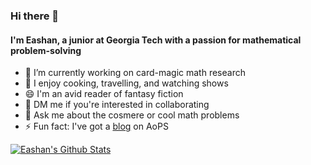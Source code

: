### Hi there 👋

#### I'm Eashan, a junior at Georgia Tech with a passion for mathematical problem-solving

- 🔭 I’m currently working on card-magic math research
- 🌱 I enjoy cooking, travelling, and watching shows
- 😄 I'm an avid reader of fantasy fiction
- 👯 DM me if you're interested in collaborating
- 💬 Ask me about the cosmere or cool math problems
- ⚡ Fun fact: I've got a [blog](https://artofproblemsolving.com/community/c476370) on AoPS

[![Eashan's Github Stats](https://github-readme-stats.vercel.app/api?username=eashang1)](https://github.com/anuraghazra/github-readme-stats)
